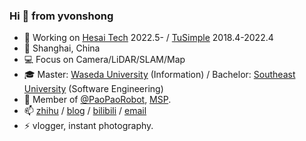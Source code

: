 ###  Hi 👋 from yvonshong
- 🤖 Working on [Hesai Tech](http://hesaitech.com/) 2022.5- / [TuSimple](https://www.tusimple.com/) 2018.4-2022.4
- 📍 Shanghai, China
- 💻 Focus on Camera/LiDAR/SLAM/Map
- 🎓 Master: [Waseda University](https://www.waseda.jp/) (Information) / Bachelor: [Southeast University](https://www.seu.edu.cn/) (Software Engineering)
- 💬 Member of [@PaoPaoRobot](https://github.com/PaoPaoRobot/), [MSP](https://studentambassadors.microsoft.com/zh-cn).
- 📫 [zhihu](https://www.zhihu.com/people/yvonshong/columns) / [blog](https://www.yvonshong.com/) / [bilibili](https://space.bilibili.com/6083595) / [email](mailto://yvon@shong.win)
- ⚡ vlogger, instant photography.

